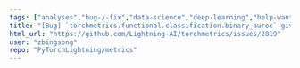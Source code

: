 ```yaml
---
tags: ["analyses","bug-/-fix","data-science","deep-learning","help-wanted","machine-learning","metrics","python","pytorch","v1.4.x","v1.6.x","v1.7.x"]
title: "[Bug] `torchmetrics.functional.classification.binary_auroc` gives wrong results when logits are large"
html_url: "https://github.com/Lightning-AI/torchmetrics/issues/2819"
user: "zbingsong"
repo: "PyTorchLightning/metrics"
---
```


